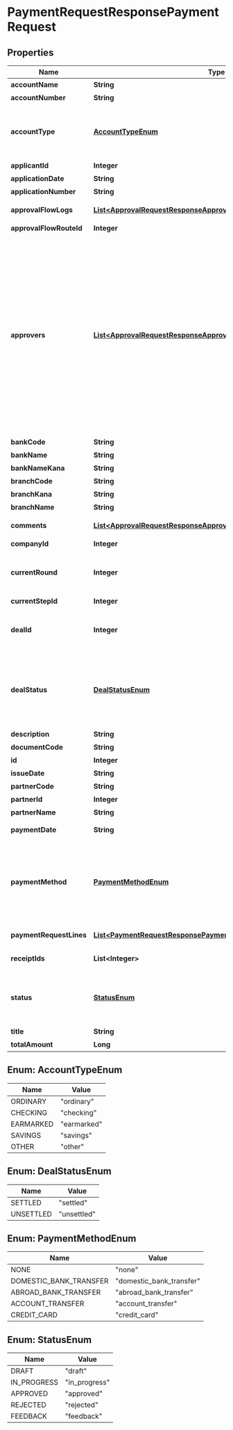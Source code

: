 

# PaymentRequestResponsePaymentRequest


## Properties

Name | Type | Description | Notes
------------ | ------------- | ------------- | -------------
**accountName** | **String** | 受取人名（カナ） | 
**accountNumber** | **String** | 口座番号 | 
**accountType** | [**AccountTypeEnum**](#AccountTypeEnum) | 口座種別(ordinary:普通、checking:当座、earmarked:納税準備預金、savings:貯蓄、other:その他) | 
**applicantId** | **Integer** | 申請者のユーザーID | 
**applicationDate** | **String** | 申請日 (yyyy-mm-dd) | 
**applicationNumber** | **String** | 申請No. | 
**approvalFlowLogs** | [**List&lt;ApprovalRequestResponseApprovalRequestApprovalFlowLogs&gt;**](ApprovalRequestResponseApprovalRequestApprovalFlowLogs.md) | 支払依頼の承認履歴（配列） | 
**approvalFlowRouteId** | **Integer** | 申請経路ID | 
**approvers** | [**List&lt;ApprovalRequestResponseApprovalRequestApprovers&gt;**](ApprovalRequestResponseApprovalRequestApprovers.md) | 承認者（配列）   承認ステップのresource_typeがunspecified (指定なし)の場合はapproversはレスポンスに含まれません。   しかし、resource_typeがunspecifiedの承認ステップにおいて誰かが承認・却下・差し戻しのいずれかのアクションを取った後は、   approversはレスポンスに含まれるようになります。   その場合approversにはアクションを行ったステップのIDとアクションを行ったユーザーのIDが含まれます。 | 
**bankCode** | **String** | 銀行コード | 
**bankName** | **String** | 銀行名 | 
**bankNameKana** | **String** | 銀行名（カナ） | 
**branchCode** | **String** | 支店番号 | 
**branchKana** | **String** | 支店名（カナ） | 
**branchName** | **String** | 支店名 | 
**comments** | [**List&lt;ApprovalRequestResponseApprovalRequestComments&gt;**](ApprovalRequestResponseApprovalRequestComments.md) | 支払依頼のコメント一覧（配列） | 
**companyId** | **Integer** | 事業所ID | 
**currentRound** | **Integer** | 現在のround。差し戻し等により申請がstepの最初からやり直しになるとroundの値が増えます。 | 
**currentStepId** | **Integer** | 現在承認ステップID | 
**dealId** | **Integer** | 取引ID (申請ステータス:statusがapprovedで、取引が存在する時のみdeal_idが表示されます) | 
**dealStatus** | [**DealStatusEnum**](#DealStatusEnum) | 取引ステータス (申請ステータス:statusがapprovedで、取引が存在する時のみdeal_statusが表示されます settled:支払済み, unsettled:支払待ち) | 
**description** | **String** | 備考 | 
**documentCode** | **String** | 請求書番号 | 
**id** | **Integer** | 支払依頼ID | 
**issueDate** | **String** | 発生日 (yyyy-mm-dd) | 
**partnerCode** | **String** | 取引先コード |  [optional]
**partnerId** | **Integer** | 取引先ID | 
**partnerName** | **String** | 取引先名 | 
**paymentDate** | **String** | 支払期限 (yyyy-mm-dd) | 
**paymentMethod** | [**PaymentMethodEnum**](#PaymentMethodEnum) | 支払方法(none: 指定なし, domestic_bank_transfer: 国内振込, abroad_bank_transfer: 国外振込, account_transfer: 口座振替, credit_card: クレジットカード) | 
**paymentRequestLines** | [**List&lt;PaymentRequestResponsePaymentRequestPaymentRequestLines&gt;**](PaymentRequestResponsePaymentRequestPaymentRequestLines.md) | 支払依頼の項目行一覧（配列） | 
**receiptIds** | **List&lt;Integer&gt;** | ファイルボックス（証憑ファイル）ID | 
**status** | [**StatusEnum**](#StatusEnum) | 申請ステータス(draft:下書き, in_progress:申請中, approved:承認済, rejected:却下, feedback:差戻し) | 
**title** | **String** | 申請タイトル | 
**totalAmount** | **Long** | 合計金額 | 



## Enum: AccountTypeEnum

Name | Value
---- | -----
ORDINARY | &quot;ordinary&quot;
CHECKING | &quot;checking&quot;
EARMARKED | &quot;earmarked&quot;
SAVINGS | &quot;savings&quot;
OTHER | &quot;other&quot;



## Enum: DealStatusEnum

Name | Value
---- | -----
SETTLED | &quot;settled&quot;
UNSETTLED | &quot;unsettled&quot;



## Enum: PaymentMethodEnum

Name | Value
---- | -----
NONE | &quot;none&quot;
DOMESTIC_BANK_TRANSFER | &quot;domestic_bank_transfer&quot;
ABROAD_BANK_TRANSFER | &quot;abroad_bank_transfer&quot;
ACCOUNT_TRANSFER | &quot;account_transfer&quot;
CREDIT_CARD | &quot;credit_card&quot;



## Enum: StatusEnum

Name | Value
---- | -----
DRAFT | &quot;draft&quot;
IN_PROGRESS | &quot;in_progress&quot;
APPROVED | &quot;approved&quot;
REJECTED | &quot;rejected&quot;
FEEDBACK | &quot;feedback&quot;



